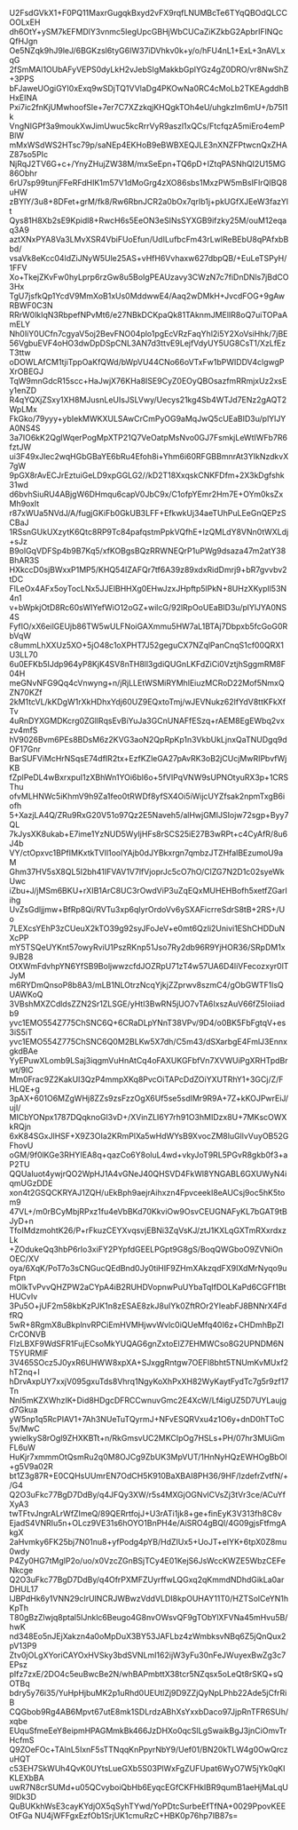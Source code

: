 U2FsdGVkX1+F0PQ11MaxrGugqkBxyd2vFX9rqfLNUMBcTe6TYqQBOdQLCCOOLxEH
dh6OtY+ySM7kEFMDlY3vnmc5IegUpcGBHjWbCUCaZiKZkbG2ApbrIFlNQcQfHJgn
Oe5NZqk9hJ9leJ/6BGKzsl6tyG6IW37iDVhkv0k+y/o/hFU4nL1+ExL+3nAVLxqG
2fSmMAl1OUbAFyVEPS0dyLkH2vJebSIgMakkbGplYGz4gZ0DRO/vr8NwShZ+3PPS
bFJaweUOgiGYI0xExq9wSDjTQ1VVlaDg4PKOwNa0RC4cMoLb2TKEAgddhBHxEINA
Pxi7ic2fnKjUMwhoofSle+7er7C7XZzkqjKHQgkTOh4eU/uhgkzIm6mU+/b75I1k
VngNIGPf3a9moukXwJimUwuc5kcRrrVyR9aszl1xQCs/FtcfqzA5miEro4emPBlW
mMxWSdWS2HTsc79p/saNEp4EKHoB9eBWBXEQJLE3nXNZFPtwcnQxZHAZ87so5PIc
NjRqJ2TV6G+c+/YnyZHujZW38M/mxSeEpn+TQ6pD+IZtqPASNhQI2U15MG86Obhr
6rU7sp99tunjFFeRFdHIK1m57V1dMoGrg4zXO86sbs1MxzPW5mBsIFIrQIBQ8uHW
zBYlY/3u8+8DFet+grM/fk8/Rw6RbnJCR2a0bOx7qrIb1j+pkUGfXJEeW3fazYlt
Qys81H8Xb2sE9Kpidl8+RwcH6s5EeON3eSINsSYXGB9ifzky25M/ouM12eqaq3A9
aztXNxPYA8Va3LMvXSR4VbiFUoEfun/UdILufbcFm43rLwlReBEbU8qPAfxbBbd/
vsaVk8eKcc04ldZiJNyW5Ule25AS+vHfH6Vvhaxw627dbpQB/+EuLeTSPyH/1FFV
Xo+TkejZKvFw0hyLprp6rzGw8u5BoIgPEAUzavy3CWzN7c7fiDnDNls7jBdCO3Hx
TgU7jsfkQp1YcdV9MmXoB1xUs0MddwwE4/Aaq2wDMkH+JvcdFOG+9gAwRBWF0C3N
RRrW0lkIqN3RbpefNPvMt6/e27NBkDCKpaQk81TAknmJMElIR8oQ7uiTOPaAmELY
Nh0IiY0UCfn7cgyaV5oj2BevFNO04plo1pgEcVRzFaqYhl2i5Y2XoVsiHhk/7jBE
56VgbuEVF4oHO3dwDpDSpCNL3AN7d3ttvE9LejfVdyUY5UG8CsT1/XzLfEzT3ttw
oDOWLAfCM1tjiTppOaKfQWd/bWpVU44CNo66oVTxFw1bPWIDDV4clgwgPXrOBEGJ
TqW9mnGdcR15scc+HaJwjX76KHa8ISE9CyZ0EOyQBOsazfmRRmjxUz2xsEy1enZD
R4qYQXjZSxy1XH8MJusnLeUIsJSLVwy/Uecys21kg4Sb4WTJd7ENz2gAQT2WpLMx
FkGko/79yyy+ybIekMWKXULSAwCrCmPyOG9aMqJwQ5cUEaBID3u/plYlJYA0NS4S
3a7IO6kK2QgIWqerPogMpXTP21Q7VeOatpMsNvo0GJ7FsmkjLeWtIWFb7R6fztJW
ui3F49xJlec2wqHGbGBaYE6bRu4Efoh8i+Yhm6i60RFGBBmnrAt3YIkNzdkvX7gW
9pGX8rAvECJrEztuiGeLD9xpGGLG2//kD2T18XxqskCNKFDfm+2X3kDgfshk31wd
d6bvhSiuRU4ABjgW6DHmqu6capV0JbC9x/C1ofpYEmr2Hm7E+OYm0ksZxMh9oxIt
r87xWUa5NVdJ/A/fugjGKiFb0GkUB3LFF+EfkwkUj34aeTUhPuLEeGnQEPzSCBaJ
1RSsnGUkUXzytK6Qtc8RP9Tc84pafqstmPpkVQfhE+IzQMLdY8VNn0tWXLdj+sJz
B9olGqVDFSp4b9B7Kq5/xfKOBgsBQzRRWNEQrP1uPWg9dsaza47m2atY38BhAR3S
HXkccD0sjBWxxP1MP5/KHQ54IZAFQr7tf6A39z89xdxRidDmrj9+bR7gvvbv2tDC
FlLeOx4AFx5oyTocLNx5JJElBHHXg0EHwJzxJHpftp5lPkN+8UHzXKypIl53N4n1
v+bWpkjOtD8Rc60sWIYefWiO12oGZ+wilcG/92lRpOoUEaBID3u/plYlJYA0NS4S
FyfIO/xX6eilGEUjb86TW5wULFNoiGAXmmu5HW7aL1BTAj7Dbpxb5fcGoG0RbVqW
c8ummLhXXUz5XO+5jO48c1oXPHT7J52geguCX7NZqlPanCnqS1cf00QRX1U3LL70
6u0EFKb5IJdp964yP8KjK4SV8nTH8ll3gdiQUGnLKFdZiCi0VztjhSggmRM8F04H
meGNvNFG9Qq4cVnwyng+n/jRjLLEtWSMiRYMhlEiuzMCRoD22Mof5NmxQZN70KZf
2kM1tcVL/kKDgW1rXkHDhxYdj60UZ9EQxtoTmj/wJEVNukz62lfYdV8ttKFkXfTv
4uRnDYXGMDKcrg0ZGllRqsEvBiYuJa3GCnUNAFfESzq+rAEM8EgEWbq2vxzv4mfS
hV9026Bvm6PEs8BDsM6z2KVG3aoN2QpRpKp1n3VkbUkLjnxQaTNUDgq9dOF17Gnr
BarSUFViMcHrNSqsE74dfIR2tx+EzfKZleGA27pAvRK3oB2jCUcjMwRIPbvfWjKB
fZplPeDL4wBxrxpuI1zXBhWn1YOi6bl6o+5fVIPqVNW9sUPNOtyuRX3p+1CRSThu
ofvMLHNWc5iKhmV9h9Za1feo0tRWDf8yfSX4Oi5iWijcUYZfsak2npmTxgB6iofh
5+XazjLA4Q/ZRu9RxG20V51o97Qz2E5Naveh5/alHwjGMIJSIojw72sgp+Byy7QL
7kJysXK8ukab+E7ime1YzNUD5WyIjHFs8rSCS25iE27B3wRPt+c4CyAfR/8u6J4b
VY/ctOpxvc1BPfIMKxtkTVIl1oolYAjb0dJYBkxrgn7qmbzJTZHfalBEzumoU9aM
Ghm37HV5sX8QL5I2bh41IFVAV1V7lfVjoprJc5cO7hO/ClZG7N2D1c02syeWkUwc
iZbu+J/jMSm6BKU+rXIB1ArC8UC3rOwdViP3uZqEQxMUHEHBofh5xetfZGarIihg
UvZsGdljjmw+BfRp8Qi/RVTu3xp6qIyrOrdoVv6ySXAFicrreSdrS8tB+2RS+/Uo
7LEXcsYEhP3zCUeuX2kTO39g92syJFoJeV+e0mt6QzIi2Univi1EShCHDDuNXcPP
mY5TSQeUYKnt57owyRviU1PszRKnp51Jso7Ry2db96R9YjHOR36/SRpDM1x9JB28
OtXWmFdvhpYN6YfSB9BoljwwzcfdJOZRpU71zT4w57UA6D4liVFecozxyr0lTJyM
m6RYDmQnsoP8b8A3/mLB1NLOtrzNcqYjkjZZprwv8szmC4/gObGWTF1lsQUAWKoQ
3VBshMXZCdldsZZN2Sr1ZLSGE/yHtl3BwRN5jUO7vTA6IxszAuV66fZ5Ioiiadb9
yvc1EMO554Z775ChSNC6Q+6CRaDLpYNnT38VPv/9D4/o0BK5FbFgtqV+es3iS5iT
yvc1EMO554Z775ChSNC6Q0M2BLKw5X7dh/C5m43/dSXarbgE4FmlJ3EnnxgkdBAe
YyEPuwXLomb9LSaj3iqgmVuHnAtCq4oFAXUKGFbfVn7XVWUiPgXRHTpdBrwt/9lC
Mm0Frac9Z2KakUI3QzP4mmpXKq8PvcOiTAPcDdZOiYXUTRhY1+3GCj/Z/FHLQE+g
3pAX+601O6MZgWHj8ZZs9zsFzzOgX6Uf5se5sdIMr9R9A+7Z+kKOJPwrEiJ/ujI/
MICbYONpx1787DQqknoGl3vD+/XVinZLI6Y7rh91O3hMIDzx8U+7MKscOWXkRQjn
6xK84SGxJlHSF+X9Z3OIa2KRmPlXa5wHdWYsB9XvocZM8luGllvVuyOB52GFhovU
oGM/9f0lKGe3RHYIEA8q+qazCo6Y8oluL4wd+vkyJoT9RL5PGvR8gkb0f3+aP2TU
QQUaIuot4ywjrQO2WpHJ1A4vGNeJ40QHSVD4FkWl8YNGABL6GXUWyN4iqmUGzDDE
xon4t2GSQCKRYAJ1ZQH/uEkBph9aejrAihxzn4FpvceekI8eAUCsj9oc5hK5tom9
47VL+/m0rBCyMbjRPxz1fu4eVbBKd70KkviOw9OsvCEUGNAFyKL7bGAT9tBJyD+n
TfoIMdzmohtK26/P+rFkuzCEYXvqsvjEBNi3ZqVsKJ/ztJ1KXLqGXTmRXxrdxzLk
+ZOdukeQq3hbP6rIo3xiFY2PYpfdGEELPGpt9G8gS/BoqQWGboO9ZVNiOnOEC/XV
oya/6XqK/PoT7o3sCNGucQEdBnd0Jy0tiHIF9ZHmXAkzqdFX9IXdMrNyqo9uFtpn
mOlkTvPvvQHZPW2aCYpA4iB2RUHDVopnwPuUYbaTqIfDOLKaPd6CGFf1BtHUCvIv
3Pu5O+jUF2m58kbKzPJK1n8zESAE8zkJ8uIYk0ZftROr2YIeabFJ8BNNrX4FdfRQ
5wR+8RgmX8uBkplnvRPCiEmHVMHjwvWvlc0iQUeMfq40I6z+CHDmhBpZICrCONVB
FlzLBXF9WdSFR1FujECsoMkYUQAG6gnZxtoElZ7EHMWCso8G2UPNDM6NT5YURMlF
3V465SOcz5J0yxR6UHWW8xpXA+SJxggRntgw7OEFI8bht5TNUmKvMUxf2hT2nq+I
hDrvAxpUY7xxjV095gxuTds8Vhrq1NgyKoXhPxXH82WyKaytFydTc7g5r9zf17Tn
NnI5mKZXWhzIK+Did8HDgcDFRCCwnuvGmc2E4XcW/Lf4igUZ5D7UYLaujgd7Gkua
yW5np1q5RcPIAV1+7Ah3NUeTuTQyrmJ+NFvESQRVxu4z1O6y+dnD0hTToC5v/MwC
ywieIkyS8rOgl9ZHXKBTt+n/RkGmsvUC2MKCIpOg7HSLs+PH/07hr3MUiGmFL6uW
HuKjr7xmmmOtQsmRu2q0M8OJCg9ZbUK3MpVUT/1HnNyHQzEWHOgBbOl+g5V9a02R
bt1Z3g87R+E0CQHsUUmrEN7OdCH5K910BaXBAI8PH36/9HF/IzdefrZvtfN/+/G4
Q2O3uFkc77BgD7DdBy/q4JFQy3XW/r5s4MXGjOGNvlCVsZj3tVr3ce/ACuYfXyA3
twTFtvJngrALrWfZImeQ/89QERrtfojJ+U3rATi1jk8+ge+finEyK3V313fh8C8v
EjadS4VNRIu5n+OLcz9VE31s6hOYO1BnPH4e/AiSRO4gBQl/4G09gjsFtfmgAkgX
2aHvmky6FK25bj7N01nu8+yfPodg4pYB/HdZIUx5+UoJT+eIYK+6tpX0Z8mu0wdy
P4Zy0HG7tMglP2o/uo/x0VzcZGnBSjTCy4E01KejS6JsWccKWZE5WbzCEFeNkcge
Q2O3uFkc77BgD7DdBy/q4OfrPXMFZUyrffwLQGxq2qKmmdNDhdGikLa0arDHUL17
lJBPdHk6y1VNN29cIrUlNCRJWBwzVddVLDI8kpOUHAY11T0/HZTSolCeYN1hKpTh
T80gBzZlwjq8ptal5lJnklc6Beugo4G8nvOWsvQF9gTObYlXFVNa45mHvu5B/hwK
nd348Eo5nJEjXakzn4a0oMpDuX3BY53JAFLbz4zWmbksvNBq6Z5jQnQux2pV13P9
Ztv0jOLgXYoriCAYOxHVSky3bdSVNLmI162ijW3yFu30nFeJWuyexBwZg3c7EPsz
pIfz7zxE/2DO4c5euBwcBe2N/whBAPmbttX38tcr5NZqsx5oLeQt8rSKQ+sQOTBq
bdry5y76i35/YuHpHjbuMK2p1uRhd0UEUtlZj9D9ZZjQyNpLPhb22Ade5jCfrRiB
CQGbob9Rg4AB6Mpvt67utE8mk1SDLrdzABhXsYxxbDaco97JjpRnTFR6SUh/xqbe
EUquSfmeEeY8eipmHPAGMmkBk466JzDHXo0qcSlLgSwaikBgJ3jnCiOmvTrHcfmS
Q9ZOeFOc+TAlnL5IxnF5sTTNqqKnPpyrNbY9/Uef01/BN20kTLW4g0OwQrczuHQT
c53EH7SkWUh4QvK0UYtsLueGXb5S03PlWxFgZUFUpat6WyO7W5jYk0qKIKLEXbBA
uwR7N8crSUMd+u05QCvyboiQbHb6EyqcEGfCKFHkIBR9qumB1aeHjMaLqU9lDk3D
QuBUKkhWsE3cayKYdjOX5qSyhTYwd/YoPDtcSurbeEfTfNA+0029PpovKEEOtFGa
NU4jWFFgxEzfOb1SrjUK1cmuRzC+HBK0p76hp7IB87s=
